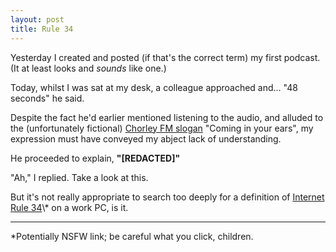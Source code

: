 ```yaml
---
layout: post
title: Rule 34
---
```


Yesterday I created and posted (if that's the correct term) my first podcast.  (It at least looks and *sounds* like one.)

Today, whilst I was sat at my desk, a colleague approached and… "48 seconds" he said.

Despite the fact he'd earlier mentioned listening to the audio, and alluded to the (unfortunately fictional) [Chorley FM slogan](http://phoenixnights.wikia.com/wiki/Chorley_FM) "Coming in your ears", my expression must have conveyed my abject lack of understanding.

He proceeded to explain, **"[REDACTED]"**

"Ah," I replied.  Take a look at this.

But it's not really appropriate to search too deeply for a definition of [Internet Rule 34](https://en.m.wikipedia.org/wiki/Rule_34_(Internet_meme))\* on a work PC, is it.

---

\*Potentially NSFW link; be careful what you click, children.
